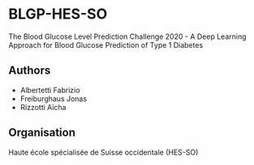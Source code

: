 # BLGP-HES-SO

The Blood Glucose Level Prediction Challenge 2020 - A Deep Learning Approach for Blood Glucose Prediction of Type 1 Diabetes

## Authors

* Albertetti Fabrizio
* Freiburghaus Jonas
* Rizzotti Aïcha

## Organisation

Haute école spécialisée de Suisse occidentale (HES-SO)
